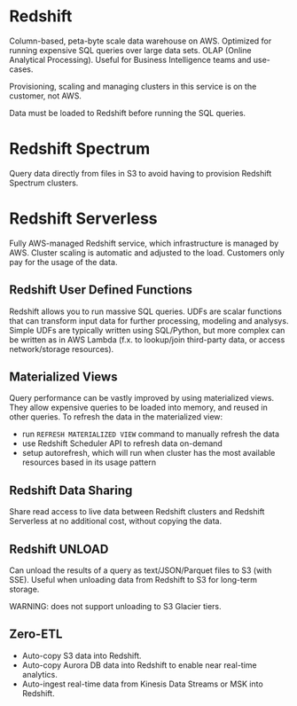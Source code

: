 # Redshift

Column-based, peta-byte scale data warehouse on AWS. Optimized for running
expensive SQL queries over large data sets. OLAP (Online Analytical Processing).
Useful for Business Intelligence teams and use-cases.

Provisioning, scaling and managing clusters in this service is on the customer,
not AWS.

Data must be loaded to Redshift before running the SQL queries.

# Redshift Spectrum

Query data directly from files in S3 to avoid having to provision Redshift
Spectrum clusters.

# Redshift Serverless

Fully AWS-managed Redshift service, which infrastructure is managed by AWS.
Cluster scaling is automatic and adjusted to the load. Customers only pay for
the usage of the data.

## Redshift User Defined Functions

Redshift allows you to run massive SQL queries. UDFs are scalar functions that
can transform input data for further processing, modeling and analysys. Simple
UDFs are typically written using SQL/Python, but more complex can be written as
in AWS Lambda (f.x. to lookup/join third-party data, or access network/storage
resources).

## Materialized Views

Query performance can be vastly improved by using materialized views. They allow
expensive queries to be loaded into memory, and reused in other queries. To
refresh the data in the materialized view:

- run `REFRESH MATERIALIZED VIEW` command to manually refresh the data
- use Redshift Scheduler API to refresh data on-demand
- setup autorefresh, which will run when cluster has the most available
  resources based in its usage pattern

## Redshift Data Sharing

Share read access to live data between Redshift clusters and Redshift Serverless
at no additional cost, without copying the data.

## Redshift UNLOAD

Can unload the results of a query as text/JSON/Parquet files to S3 (with SSE).
Useful when unloading data from Redshift to S3 for long-term storage.

WARNING: does not support unloading to S3 Glacier tiers.

## Zero-ETL

- Auto-copy S3 data into Redshift.
- Auto-copy Aurora DB data into Redshift to enable near real-time analytics.
- Auto-ingest real-time data from Kinesis Data Streams or MSK into Redshift.
